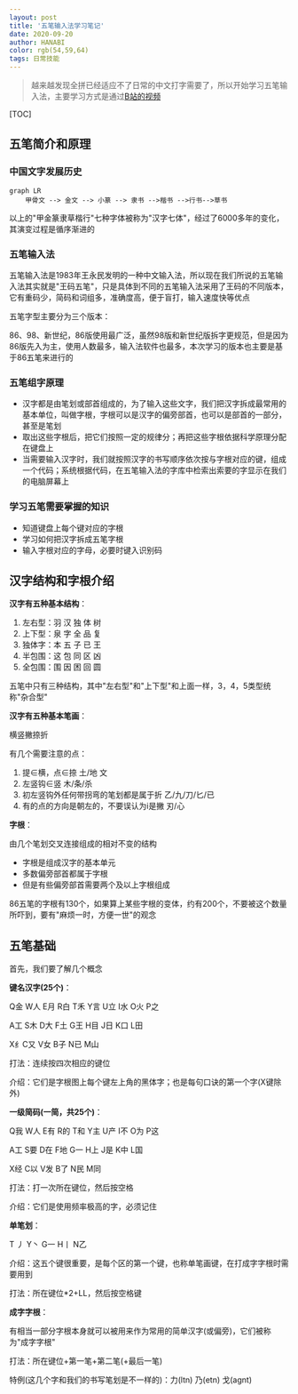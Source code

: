 ```yaml
---
layout: post
title: '五笔输入法学习笔记'
date: 2020-09-20
author: HANABI
color: rgb(54,59,64)
tags: 日常技能
---
```


> 越来越发现全拼已经适应不了日常的中文打字需要了，所以开始学习五笔输入法，主要学习方式是通过[B站的视频](https://www.bilibili.com/video/BV1nx41177Mm)

[TOC]

## 五笔简介和原理

### 中国文字发展历史

```mermaid
graph LR
	甲骨文 --> 金文 --> 小篆 --> 隶书 -->楷书 -->行书-->草书
```

以上的"甲金篆隶草楷行"七种字体被称为"汉字七体"，经过了6000多年的变化，其演变过程是循序渐进的

### 五笔输入法

五笔输入法是1983年王永民发明的一种中文输入法，所以现在我们所说的五笔输入法其实就是"王码五笔"，只是具体到不同的五笔输入法采用了王码的不同版本，它有重码少，简码和词组多，准确度高，便于盲打，输入速度快等优点

五笔字型主要分为三个版本：

86、98、新世纪，86版使用最广泛，虽然98版和新世纪版拆字更规范，但是因为86版先入为主，使用人数最多，输入法软件也最多，本次学习的版本也主要是基于86五笔来进行的

### 五笔组字原理

- 汉字都是由笔划或部首组成的，为了输入这些文字，我们把汉字拆成最常用的基本单位，叫做字根，字根可以是汉字的偏旁部首，也可以是部首的一部分，甚至是笔划
- 取出这些字根后，把它们按照一定的规律分；再把这些字根依据科学原理分配在键盘上
- 当需要输入汉字时，我们就按照汉字的书写顺序依次按与字根对应的键，组成一个代码；系统根据代码，在五笔输入法的字库中检索出索要的字显示在我们的电脑屏幕上

### 学习五笔需要掌握的知识

- 知道键盘上每个键对应的字根
- 学习如何把汉字拆成五笔字根
- 输入字根对应的字母，必要时键入识别码



## 汉字结构和字根介绍

**汉字有五种基本结构**：

1. 左右型：羽 汉 独 体 树
2. 上下型：泉 字 全 品 复
3. 独体字：本 五 子 已 王
4. 半包围：这 包 同 区 凶
5. 全包围：围 因 困 回 圆

五笔中只有三种结构，其中"左右型"和"上下型"和上面一样，3，4，5类型统称"杂合型"



**汉字有五种基本笔画**：

横竖撇捺折

有几个需要注意的点：

1. 提∈横，点∈捺   土/地  文
2. 左竖钩∈竖 木/条/杀
3. 初左竖钩外任何带拐弯的笔划都是属于折 乙/九/刀/匕/已
4. 有的点的方向是朝左的，不要误认为i是撇 刃/心



**字根**：

由几个笔划交叉连接组成的相对不变的结构

- 字根是组成汉字的基本单元
- 多数偏旁部首都属于字根
- 但是有些偏旁部首需要两个及以上字根组成

86五笔的字根有130个，如果算上某些字根的变体，约有200个，不要被这个数量所吓到，要有"麻烦一时，方便一世"的观念

## 五笔基础

首先，我们要了解几个概念



**键名汉字(25个)**：

Q金 W人 E月 R白 T禾 Y言 U立 I水 O火 P之

A工 S木 D大 F土 G王 H目 J日 K口 L田

X纟C又 V女 B子 N已 M山

打法：连续按四次相应的键位

介绍：它们是字根图上每个键左上角的黑体字；也是每句口诀的第一个字(X键除外)



**一级简码(一简，共25个)**：

Q我 W人 E有 R的 T和 Y主 U产 I不 O为 P这

A工 S要 D在 F地 G一 H上 J是 K中 L国

X经 C以 V发 B了 N民 M同

打法：打一次所在键位，然后按空格

介绍：它们是使用频率极高的字，必须记住



**单笔划**：

T 丿 Y丶 G一 H丨 N乙

介绍：这五个键很重要，是每个区的第一个键，也称单笔画键，在打成字字根时需要用到

打法：所在键位*2+LL，然后按空格键



**成字字根**：

有相当一部分字根本身就可以被用来作为常用的简单汉字(或偏旁)，它们被称为"成字字根"

打法：所在键位+第一笔+第二笔(+最后一笔)

特例(这几个字和我们的书写笔划是不一样的)：力(ltn) 乃(etn) 戈(agnt)